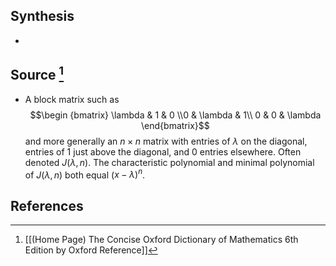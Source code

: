 ## Synthesis
- 
## Source [^1]
- A block matrix such as $$\begin {bmatrix} \lambda & 1 & 0 \\0 & \lambda & 1\\ 0 & 0 & \lambda \end{bmatrix}$$and more generally an $n \times n$ matrix with entries of $\lambda$ on the diagonal, entries of 1 just above the diagonal, and 0 entries elsewhere. Often denoted $J(\lambda, n)$. The characteristic polynomial and minimal polynomial of $J(\lambda, n)$ both equal ($x - \lambda)^n$.
## References

[^1]: [[(Home Page) The Concise Oxford Dictionary of Mathematics 6th Edition by Oxford Reference]]